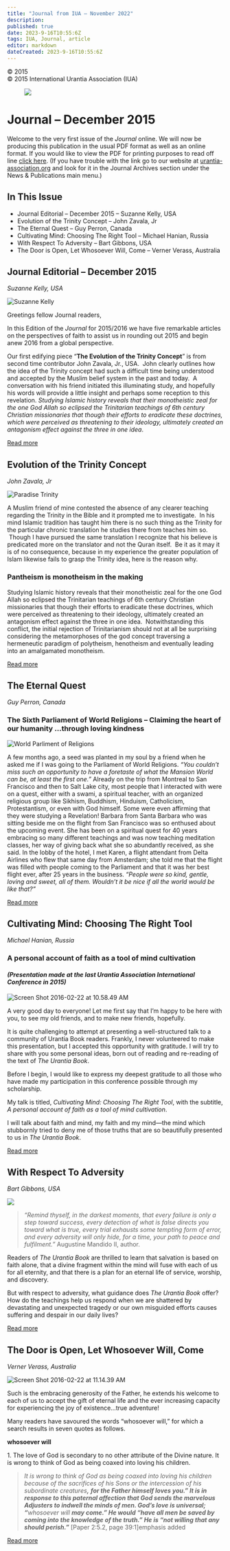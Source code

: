 ```yaml
---
title: "Journal from IUA — November 2022"
description: 
published: true
date: 2023-9-16T10:55:6Z
tags: IUA, Journal, article
editor: markdown
dateCreated: 2023-9-16T10:55:6Z
---
```


<p class="v-card v-sheet theme--light gray lighten-3 px-2">© 2015 <br>© 2015 International Urantia Association (IUA)</p>

<figure id="Figure_1" class="image urantiapedia">
<img src="/image/article/IUA_Journal/Journal-Header-Revised-April-2020-706x287.jpg">
</figure>

# Journal – December 2015

Welcome to the very first issue of the _Journal_ online. We will now be producing this publication in the usual PDF format as well as an online format. If you would like to view the PDF for printing purposes to read off line [click here](http://urantia-association.org/wp-content/uploads/2016/01/Journal_Vol22_No4.pdf). (If you have trouble with the link go to our website at [urantia-association.org](http://urantia-association.org/) and look for it in the Journal Archives section under the News & Publications main menu.)


## In This Issue

- Journal Editorial – December 2015 – Suzanne Kelly, USA
- Evolution of the Trinity Concept – John Zavala, Jr
- The Eternal Quest – Guy Perron, Canada
- Cultivating Mind: Choosing The Right Tool – Michael Hanian, Russia
- With Respect To Adversity – Bart Gibbons, USA
- The Door is Open, Let Whosoever Will, Come – Verner Verass, Australia

## Journal Editorial – December 2015

_Suzanne Kelly, USA_

![Suzanne Kelly](../../../image/article/IUA_Journal/Suzanne-Kelly-150x150.jpg)

Greetings fellow Journal readers,

In this Edition of the _Journal_ for 2015/2016 we have five remarkable articles on the perspectives of faith to assist us in rounding out 2015 and begin anew 2016 from a global perspective.

Our first edifying piece “**The Evolution of the Trinity Concept**” is from second time contributor John Zavala, Jr., USA.  John clearly outlines how the idea of the Trinity concept had such a difficult time being understood and accepted by the Muslim belief system in the past and today.  A conversation with his friend initiated this illuminating study, and hopefully his words will provide a little insight and perhaps some reception to this revelation. _Studying Islamic history reveals that their monotheistic zeal for the one God Allah so eclipsed the Trinitarian teachings of 6th century Christian missionaries that though their efforts to eradicate these doctrines, which were perceived as threatening to their ideology, ultimately created an antagonism effect against the three in one idea_.

[Read more](https://urantia-association.org/journal-editorial-december-2015)


## Evolution of the Trinity Concept

_John Zavala, Jr_

![Paradise Trinity](../../../image/article/IUA_Journal/Paradise-Trinity-300x255.jpg)

A Muslim friend of mine contested the absence of any clearer teaching regarding the Trinity in the Bible and it prompted me to investigate.  In his mind Islamic tradition has taught him there is no such thing as the Trinity for the particular chronic translation he studies there from teaches him so.   Though I have pursued the same translation I recognize that his believe is predicated more on the translator and not the Quran itself.  Be it as it may it is of no consequence, because in my experience the greater population of Islam likewise fails to grasp the Trinity idea, here is the reason why.


### Pantheism is monotheism in the making

Studying Islamic history reveals that their monotheistic zeal for the one God Allah so eclipsed the Trinitarian teachings of 6th century Christian missionaries that though their efforts to eradicate these doctrines, which were perceived as threatening to their ideology, ultimately created an antagonism effect against the three in one idea.  Notwithstanding this conflict, the initial rejection of Trinitarianism should not at all be surprising considering the metamorphoses of the god concept traversing a hermeneutic paradigm of polytheism, henotheism and eventually leading into an amalgamated monotheism.

[Read more](https://urantia-association.org/evolution-of-the-trinity-concept)


## The Eternal Quest

_Guy Perron, Canada_

### The Sixth Parliament of World Religions – Claiming the heart of our humanity …through loving kindness

![World Parliment of Religions](http://urantia-association.org/wp-content/uploads/2016/02/Screen-Shot-2016-02-22-at-10.45.05-AM.jpg)

A few months ago, a seed was planted in my soul by a friend when he asked me if I was going to the Parliament of World Religions. _“You couldn’t miss such an opportunity to have a foretaste of what the Mansion World can be, at least the first one.”_ Already on the trip from Montreal to San Francisco and then to Salt Lake city, most people that I interacted with were on a quest, either with a swami, a spiritual teacher, with an organized religious group like Sikhism, Buddhism, Hinduism, Catholicism, Protestantism, or even with God himself. Some were even affirming that they were studying a Revelation! Barbara from Santa Barbara who was sitting beside me on the flight from San Francisco was so enthused about the upcoming event. She has been on a spiritual quest for 40 years embracing so many different teachings and was now teaching meditation classes, her way of giving back what she so abundantly received, as she said. In the lobby of the hotel, I met Karen, a flight attendant from Delta Airlines who flew that same day from Amsterdam; she told me that the flight was filled with people coming to the Parliament and that it was her best flight ever, after 25 years in the business. _“People were so kind, gentle, loving and sweet, all of them. Wouldn’t it be nice if all the world would be like that?”_

[Read more](https://urantia-association.org/the-eternal-quest)


## Cultivating Mind: Choosing The Right Tool

_Michael Hanian, Russia_

### A personal account of faith as a tool of mind cultivation

#### _(Presentation made at the last Urantia Association International Conference in 2015)_

![Screen Shot 2016-02-22 at 10.58.49 AM](http://urantia-association.org/wp-content/uploads/2016/02/Screen-Shot-2016-02-22-at-10.58.49-AM.jpg)

A very good day to everyone! Let me first say that I’m happy to be here with you, to see my old friends, and to make new friends, hopefully.

It is quite challenging to attempt at presenting a well-structured talk to a community of Urantia Book readers. Frankly, I never volunteered to make this presentation, but I accepted this opportunity with gratitude. I will try to share with you some personal ideas, born out of reading and re-reading of the text of _The Urantia Book_.

Before I begin, I would like to express my deepest gratitude to all those who have made my participation in this conference possible through my scholarship.

My talk is titled, _Cultivating Mind: Choosing The Right Tool_, with the subtitle, _A personal account of faith as a tool of mind cultivation_.

I will talk about faith and mind, my faith and my mind—the mind which stubbornly tried to deny me of those truths that are so beautifully presented to us in _The Urantia Book_.

[Read more](https://urantia-association.org/cultivating-mind-choosing-the-right-tool)


## With Respect To Adversity

_Bart Gibbons, USA_

![](http://urantia-association.org/wp-content/uploads/2016/02/Screen-Shot-2016-02-22-at-11.10.16-AM.png)

> _“Remind thyself, in the darkest moments, that every failure is only a step toward success, every detection of what is false directs you toward what is true, every trial exhausts some tempting form of error, and every adversity will only hide, for a time, your path to peace and fulfilment.”_ Augustine Mandido II, author.

Readers of _The Urantia Book_ are thrilled to learn that salvation is based on faith alone, that a divine fragment within the mind will fuse with each of us for all eternity, and that there is a plan for an eternal life of service, worship, and discovery.

But with respect to adversity, what guidance does _The Urantia Book_ offer? How do the teachings help us respond when we are shattered by devastating and unexpected tragedy or our own misguided efforts causes suffering and despair in our daily lives?

[Read more](https://urantia-association.org/with-respect-to-adversity)


## The Door is Open, Let Whosoever Will, Come

_Verner Verass, Australia_

![Screen Shot 2016-02-22 at 11.14.39 AM](http://urantia-association.org/wp-content/uploads/2016/02/Screen-Shot-2016-02-22-at-11.14.39-AM.jpg)

Such is the embracing generosity of the Father, he extends his welcome to each of us to accept the gift of eternal life and the ever increasing capacity for experiencing the joy of existence…true adventure!

Many readers have savoured the words “whosoever will,” for which a search results in seven quotes as follows.

**whosoever will**

1\. The love of God is secondary to no other attribute of the Divine nature. It is wrong to think of God as being coaxed into loving his children.


> _It is wrong to think of God as being coaxed into loving his children because of the sacrifices of his Sons or the intercession of his subordinate creatures_**_,_** **_for the Father himself loves you.” It is in response to this paternal affection that God sends the marvelous Adjusters to indwell the minds of men. God’s love is universal; “_**_whosoever will_ **_may come.” He would “have all men be saved by coming into the knowledge of the truth.” He is “not willing that any should perish.”_** [Paper 2:5.2, page 39:1]emphasis added

[Read more](https://urantia-association.org/the-door-is-open)